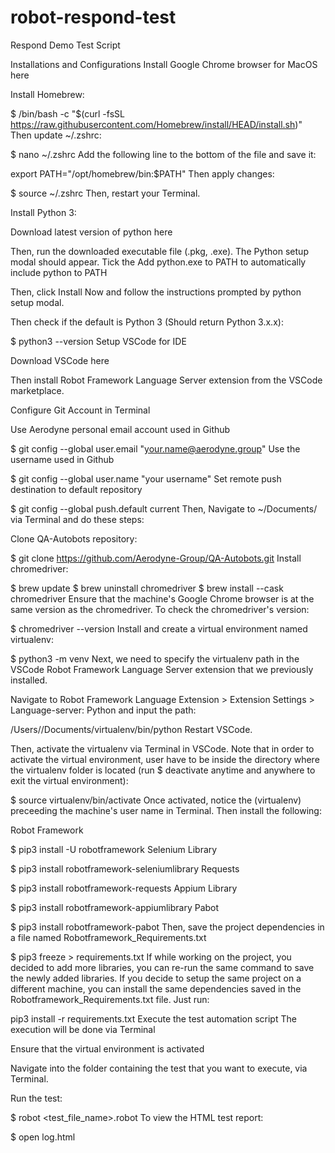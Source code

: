 # robot-respond-test
Respond Demo Test Script

Installations and Configurations
Install Google Chrome browser for MacOS here

Install Homebrew:

$ /bin/bash -c "$(curl  -fsSL https://raw.githubusercontent.com/Homebrew/install/HEAD/install.sh)"
Then update ~/.zshrc:

$ nano ~/.zshrc
Add the following line to the bottom of the file and save it:

export PATH="/opt/homebrew/bin:$PATH"
Then apply changes:

$ source ~/.zshrc
Then, restart your Terminal.

Install Python 3:

Download latest version of python here

Then, run the downloaded executable file (.pkg, .exe). The Python setup modal should appear. Tick the Add python.exe to PATH to automatically include python to PATH

Then, click Install Now and follow the instructions prompted by python setup modal.

Then check if the default is Python 3 (Should return Python 3.x.x):

$ python3 --version
Setup VSCode for IDE

Download VSCode here

Then install Robot Framework Language Server extension from the VSCode marketplace.

Configure Git Account in Terminal

Use Aerodyne personal email account used in Github

$ git config --global user.email "your.name@aerodyne.group"
Use the username used in Github

$ git config --global user.name "your username"
Set remote push destination to default repository

$ git config --global push.default current
Then, Navigate to ~/Documents/ via Terminal and do these steps:

Clone QA-Autobots repository:

$ git clone https://github.com/Aerodyne-Group/QA-Autobots.git
Install chromedriver:

$ brew update
$ brew uninstall chromedriver
$ brew install --cask chromedriver
Ensure that the machine's Google Chrome browser is at the same version as the chromedriver. To check the chromedriver's version:

$ chromedriver --version
Install and create a virtual environment named virtualenv:

$ python3 -m venv <virtual env name>
Next, we need to specify the virtualenv path in the VSCode Robot Framework Language Server extension that we previously installed.

Navigate to Robot Framework Language Extension > Extension Settings > Language-server: Python and input the path:

/Users/<user>/Documents/virtualenv/bin/python
Restart VSCode.

Then, activate the virtualenv via Terminal in VSCode. Note that in order to activate the virtual environment, user have to be inside the directory where the virtualenv folder is located (run $ deactivate anytime and anywhere to exit the virtual environment):

$ source virtualenv/bin/activate
Once activated, notice the (virtualenv) preceeding the machine's user name in Terminal. Then install the following:

Robot Framework

$ pip3 install -U robotframework
Selenium Library

$ pip3 install robotframework-seleniumlibrary
Requests

$ pip3 install robotframework-requests
Appium Library

$ pip3 install robotframework-appiumlibrary
Pabot

$ pip3 install robotframework-pabot
Then, save the project dependencies in a file named Robotframework_Requirements.txt

$ pip3 freeze > requirements.txt
If while working on the project, you decided to add more libraries, you can re-run the same command to save the newly added libraries. If you decide to setup the same project on a different machine, you can install the same dependencies saved in the Robotframework_Requirements.txt file. Just run:

pip3 install -r requirements.txt
Execute the test automation script
The execution will be done via Terminal

Ensure that the virtual environment is activated

Navigate into the folder containing the test that you want to execute, via Terminal.

Run the test:

$ robot <test_file_name>.robot
To view the HTML test report:

$ open log.html

